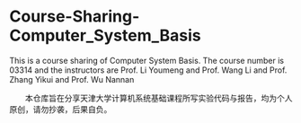 # Course-Sharing-Computer_System_Basis
This is a course sharing of Computer System Basis. The course number is 03314 and the instructors are Prof. Li Youmeng and Prof. Wang Li and Prof. Zhang Yikui and Prof. Wu Nannan

&emsp;&emsp;本仓库旨在分享天津大学计算机系统基础课程所写实验代码与报告，均为个人原创，请勿抄袭，后果自负。
